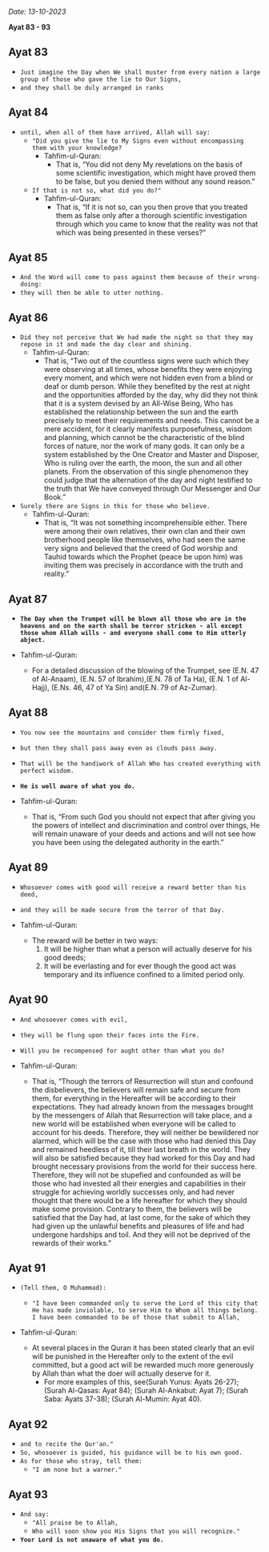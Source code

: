 *Date: 13-10-2023*

**Ayat 83 - 93**

## Ayat 83

- `Just imagine the Day when We shall muster from every nation a large group of those who gave the lie to Our Signs,`
- `and they shall be duly arranged in ranks`

## Ayat 84

- `until, when all of them have arrived, Allah will say:`
  - `"Did you give the lie to My Signs even without encompassing them with your knowledge?`
    - Tahfim-ul-Quran:
      - That is, “You did not deny My revelations on the basis of some scientific investigation, which might have proved them to be false, but you denied them without any sound reason.”
  - `If that is not so, what did you do?"`
    - Tahfim-ul-Quran:
      - That is, “If it is not so, can you then prove that you treated them as false only after a thorough scientific investigation through which you came to know that the reality was not that which was being presented in these verses?”

## Ayat 85

- `And the Word will come to pass against them because of their wrong-doing:`
- `they will then be able to utter nothing.`

## Ayat 86

- `Did they not perceive that We had made the night so that they may repose in it and made the day clear and shining.`
  - Tahfim-ul-Quran:
    - That is, “Two out of the countless signs were such which they were observing at all times, whose benefits they were enjoying every moment, and which were not hidden even from a blind or deaf or dumb person. While they benefited by the rest at night and the opportunities afforded by the day, why did they not think that it is a system devised by an All-Wise Being, Who has established the relationship between the sun and the earth precisely to meet their requirements and needs. This cannot be a mere accident, for it clearly manifests purposefulness, wisdom and planning, which cannot be the characteristic of the blind forces of nature, nor the work of many gods. It can only be a system established by the One Creator and Master and Disposer, Who is ruling over the earth, the moon, the sun and all other planets. From the observation of this single phenomenon they could judge that the alternation of the day and night testified to the truth that We have conveyed through Our Messenger and Our Book.”
- `Surely there are Signs in this for those who believe.`
  - Tahfim-ul-Quran:
    - That is, “It was not something incomprehensible either. There were among their own relatives, their own clan and their own brotherhood people like themselves, who had seen the same very signs and believed that the creed of God worship and Tauhid towards which the Prophet (peace be upon him) was inviting them was precisely in accordance with the truth and reality.”

## Ayat 87

- **`The Day when the Trumpet will be blown all those who are in the heavens and on the earth shall be terror stricken - all except those whom Allah wills - and everyone shall come to Him utterly abject.`**

- Tahfim-ul-Quran:
  - For a detailed discussion of the blowing of the Trumpet, see (E.N. 47 of Al-Anaam), (E.N. 57 of Ibrahim),(E.N. 78 of Ta Ha), (E.N. 1 of Al-Hajj), (E.Ns. 46, 47 of Ya Sin) and(E.N. 79 of Az-Zumar).

## Ayat 88

- `You now see the mountains and consider them firmly fixed,`
- `but then they shall pass away even as clouds pass away.`
- `That will be the handiwork of Allah Who has created everything with perfect wisdom.`
- **`He is well aware of what you do.`**

- Tahfim-ul-Quran:
  - That is, “From such God you should not expect that after giving you the powers of intellect and discrimination and control over things, He will remain unaware of your deeds and actions and will not see how you have been using the delegated authority in the earth.”

## Ayat 89

- `Whosoever comes with good will receive a reward better than his deed,`
- `and they will be made secure from the terror of that Day.`

- Tahfim-ul-Quran:
  - The reward will be better in two ways:
    1. It will be higher than what a person will actually deserve for his good deeds;
    2. It will be everlasting and for ever though the good act was temporary and its influence confined to a limited period only.

## Ayat 90

- `And whosoever comes with evil,`
- `they will be flung upon their faces into the Fire.`
- `Will you be recompensed for aught other than what you do?`

- Tahfim-ul-Quran:
  - That is, “Though the terrors of Resurrection will stun and confound the disbelievers, the believers will remain safe and secure from them, for everything in the Hereafter will be according to their expectations. They had already known from the messages brought by the messengers of Allah that Resurrection will take place, and a new world will be established when everyone will be called to account for his deeds. Therefore, they will neither be bewildered nor alarmed, which will be the case with those who had denied this Day and remained heedless of it, till their last breath in the world. They will also be satisfied because they had worked for this Day and had brought necessary provisions from the world for their success here. Therefore, they will not be stupefied and confounded as will be those who had invested all their energies and capabilities in their struggle for achieving worldly successes only, and had never thought that there would be a life hereafter for which they should make some provision. Contrary to them, the believers will be satisfied that the Day had, at last come, for the sake of which they had given up the unlawful benefits and pleasures of life and had undergone hardships and toil. And they will not be deprived of the rewards of their works.”

## Ayat 91

- `(Tell them, O Muhammad):`
  - `"I have been commanded only to serve the Lord of this city that He has made inviolable, to serve Him to Whom all things belong. I have been commanded to be of those that submit to Allah,`

- Tahfim-ul-Quran:
  - At several places in the Quran it has been stated clearly that an evil will be punished in the Hereafter only to the extent of the evil committed, but a good act will be rewarded much more generously by Allah than what the doer will actually deserve for it.
    - For more examples of this, see(Surah Yunus: Ayats 26-27); (Surah Al-Qasas: Ayat 84); (Surah Al-Ankabut: Ayat 7); (Surah Saba: Ayats 37-38); (Surah Al-Mumin: Ayat 40).

## Ayat 92

- `and to recite the Qur'an."`
- `So, whosoever is guided, his guidance will be to his own good.`
- `As for those who stray, tell them:`
  - `"I am none but a warner."`

## Ayat 93

- `And say:`
  - `"All praise be to Allah,`
  - `Who will soon show you His Signs that you will recognize."`
- **`Your Lord is not unaware of what you do.`**